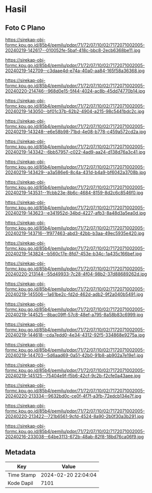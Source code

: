 # Hasil

## Foto C Plano

https://sirekap-obj-formc.kpu.go.id/85b4/pemilu/pdpr/71/72/07/10/02/7172071002005-20240219-142617--010052fe-5baf-418c-bbc8-2ecb6368be11.jpg

https://sirekap-obj-formc.kpu.go.id/85b4/pemilu/pdpr/71/72/07/10/02/7172071002005-20240219-142709--c3daae4d-e74a-40a0-aa84-165f58a36368.jpg

https://sirekap-obj-formc.kpu.go.id/85b4/pemilu/pdpr/71/72/07/10/02/7172071002005-20240220-214746--968d0e15-5f44-4024-ac8b-45dd74770b14.jpg

https://sirekap-obj-formc.kpu.go.id/85b4/pemilu/pdpr/71/72/07/10/02/7172071002005-20240219-143050--bf01c37b-62b2-4904-a215-98c5441bdc2c.jpg

https://sirekap-obj-formc.kpu.go.id/85b4/pemilu/pdpr/71/72/07/10/02/7172071002005-20240219-143248--e6e58b98-71bd-4e08-b778-c459a572cd2a.jpg

https://sirekap-obj-formc.kpu.go.id/85b4/pemilu/pdpr/71/72/07/10/02/7172071002005-20240219-143342--6bb57957-c022-4ad9-aa24-d138d76a3c41.jpg

https://sirekap-obj-formc.kpu.go.id/85b4/pemilu/pdpr/71/72/07/10/02/7172071002005-20240219-143429--a3a586e6-8c4a-431d-b4a9-bf6042a3708b.jpg

https://sirekap-obj-formc.kpu.go.id/85b4/pemilu/pdpr/71/72/07/10/02/7172071002005-20240219-143531--1fcbb23e-8b6c-4684-8159-8d2c6c8546f0.jpg

https://sirekap-obj-formc.kpu.go.id/85b4/pemilu/pdpr/71/72/07/10/02/7172071002005-20240219-143623--e341952d-34bd-4227-afb3-8a48d3a5ea0d.jpg

https://sirekap-obj-formc.kpu.go.id/85b4/pemilu/pdpr/71/72/07/10/02/7172071002005-20240219-143716--1f977463-abd3-42bb-b3aa-49ec5935e420.jpg

https://sirekap-obj-formc.kpu.go.id/85b4/pemilu/pdpr/71/72/07/10/02/7172071002005-20240219-143824--b560c17e-8fd7-453e-b34c-1a435c166bef.jpg

https://sirekap-obj-formc.kpu.go.id/85b4/pemilu/pdpr/71/72/07/10/02/7172071002005-20240220-213144--55d49933-7c28-4f04-98b2-37d88689262d.jpg

https://sirekap-obj-formc.kpu.go.id/85b4/pemilu/pdpr/71/72/07/10/02/7172071002005-20240219-145506--1a61be2c-fd2d-462d-adb2-9f2a040b5491.jpg

https://sirekap-obj-formc.kpu.go.id/85b4/pemilu/pdpr/71/72/07/10/02/7172071002005-20240219-144525--8bac09ff-57c8-48ef-a795-8a58b83c6999.jpg

https://sirekap-obj-formc.kpu.go.id/85b4/pemilu/pdpr/71/72/07/10/02/7172071002005-20240219-144618--cda7edd0-4e34-4312-92f5-334868e9275a.jpg

https://sirekap-obj-formc.kpu.go.id/85b4/pemilu/pdpr/71/72/07/10/02/7172071002005-20240219-144703--5d6aad69-0a51-42b0-91b8-ab902a7e19e1.jpg

https://sirekap-obj-formc.kpu.go.id/85b4/pemilu/pdpr/71/72/07/10/02/7172071002005-20240219-145125--75404e9f-f5b6-42cf-9c2b-f2cfe0a43aee.jpg

https://sirekap-obj-formc.kpu.go.id/85b4/pemilu/pdpr/71/72/07/10/02/7172071002005-20240220-213334--9632bd0c-ce0f-4f7f-a3fb-72edcb134e7f.jpg

https://sirekap-obj-formc.kpu.go.id/85b4/pemilu/pdpr/71/72/07/10/02/7172071002005-20240220-213422--721b6561-9cfd-4524-8a90-2b0f30a3b291.jpg

https://sirekap-obj-formc.kpu.go.id/85b4/pemilu/pdpr/71/72/07/10/02/7172071002005-20240216-233038--64be3113-672b-48ab-82f8-18bd76ca06f9.jpg


## Metadata

| Key        | Value               |
| ---------- | ------------------- |
| Time Stamp | 2024-02-20 22:04:04 |
| Kode Dapil | 7101                |



